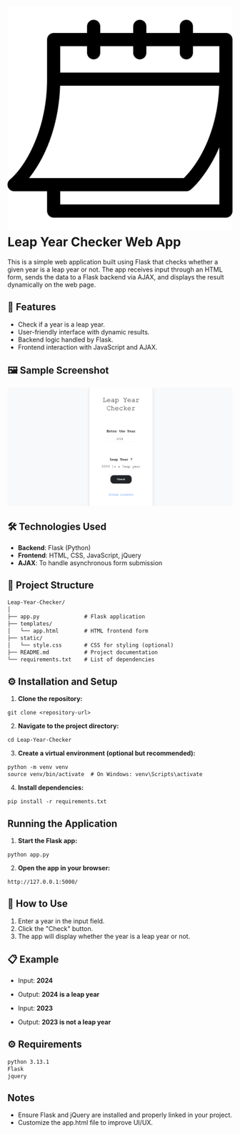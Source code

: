 # ![alt text](./static/img/logo.png) Leap Year Checker Web App

This is a simple web application built using Flask that checks whether a given year is a leap year or not. The app receives input through an HTML form, sends the data to a Flask backend via AJAX, and displays the result dynamically on the web page.

## 🚀 Features
- Check if a year is a leap year.
- User-friendly interface with dynamic results.
- Backend logic handled by Flask.
- Frontend interaction with JavaScript and AJAX.

## 🖼️ Sample Screenshot
![Game Screenshot](./static/img/img.png)

## 🛠️ Technologies Used
- **Backend**: Flask (Python)
- **Frontend**: HTML, CSS, JavaScript, jQuery
- **AJAX**: To handle asynchronous form submission

## 📂 Project Structure
```
Leap-Year-Checker/
│
├── app.py              # Flask application
├── templates/
│   └── app.html        # HTML frontend form
├── static/
│   └── style.css       # CSS for styling (optional)
├── README.md           # Project documentation
└── requirements.txt    # List of dependencies
```

## ⚙️ Installation and Setup
1. **Clone the repository:**
```
git clone <repository-url>
```
2. **Navigate to the project directory:**
```
cd Leap-Year-Checker
```
3. **Create a virtual environment (optional but recommended):**
```
python -m venv venv
source venv/bin/activate  # On Windows: venv\Scripts\activate
```
4. **Install dependencies:**
```
pip install -r requirements.txt
```

## Running the Application
1. **Start the Flask app:**
```
python app.py
```
2. **Open the app in your browser:**
```
http://127.0.0.1:5000/
```

## 📝 How to Use
1. Enter a year in the input field.
2. Click the "Check" button.
3. The app will display whether the year is a leap year or not.

## 📋 Example
- Input: **2024**
- Output: **2024 is a leap year**

- Input: **2023**
- Output: **2023 is not a leap year**


## ⚙️ Requirements
```
python 3.13.1
Flask
jquery
```

## Notes
- Ensure Flask and jQuery are installed and properly linked in your project.
- Customize the app.html file to improve UI/UX.
